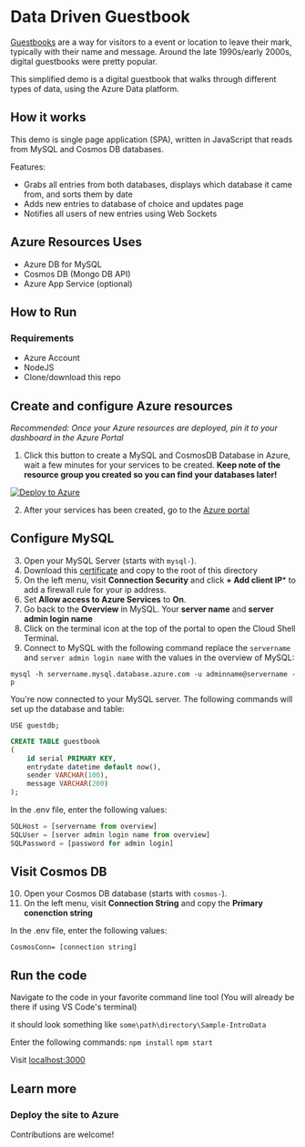 # Data Driven Guestbook

[Guestbooks](https://en.wikipedia.org/wiki/Guestbook) are a way for visitors to a event or location to leave their mark, typically with their name and message. Around the late 1990s/early 2000s, digital guestbooks were pretty popular.

This simplified demo is a digital guestbook that walks through different types of data, using the Azure Data platform.

## How it works

This demo is single page application (SPA), written in JavaScript that reads from MySQL and Cosmos DB databases.

Features:

- Grabs all entries from both databases, displays which database it came from, and sorts them by date
- Adds new entries to database of choice and updates page
- Notifies all users of new entries using Web Sockets

## Azure Resources Uses

- Azure DB for MySQL
- Cosmos DB (Mongo DB API)
- Azure App Service (optional)

## How to Run

### Requirements

- Azure Account
- NodeJS
- Clone/download this repo

## Create and configure Azure resources

*Recommended: Once your Azure resources are deployed, pin it to your dashboard in the Azure Portal*

1. Click this button to create a MySQL and CosmosDB Database in Azure, wait a few minutes for your services to be created. **Keep note of the resource group you created so you can find your databases later!**

[![Deploy to Azure](https://aka.ms/deploytoazurebutton)](https://portal.azure.com/#create/Microsoft.Template/uri/https%3A%2F%2Fraw.githubusercontent.com%2Fpaladique%2FSample-IntroData%2Fmaster%2Ftemplate%2FdeployTemplate.json)
   
2. After your services has been created, go to the [Azure portal](portal.azure.com)

## Configure MySQL

3. Open your MySQL Server (starts with `mysql-`).
4. Download this [certificate](https://www.digicert.com/CACerts/BaltimoreCyberTrustRoot.crt.pem) and copy to the root of this directory
5. On the left menu, visit **Connection Security** and click **+ Add client IP*** to add a firewall rule for your ip address.
6. Set **Allow access to Azure Services** to **On**.
7. Go back to the **Overview** in MySQL. Your **server name** and **server admin login name**
8. Click on the terminal icon at the top of the portal to open the Cloud Shell Terminal.
9. Connect to MySQL with the following command replace the `servername` and `server admin login name` with the values in the overview of MySQL:

`mysql -h servername.mysql.database.azure.com -u adminname@servername -p`

You're now connected to your MySQL server. The following commands will set up the database and table:

`USE guestdb;`

```sql
CREATE TABLE guestbook
(
    id serial PRIMARY KEY,
    entrydate datetime default now(),
    sender VARCHAR(100),
    message VARCHAR(200)
);
```

In the .env file, enter the following values:

```javascript
SQLHost = [servername from overview]
SQLUser = [server admin login name from overview]
SQLPassword = [password for admin login]
```

## Visit Cosmos DB

10. Open your Cosmos DB database (starts with `cosmos-`).
11. On the left menu, visit **Connection String** and copy the **Primary conenction string**

In the .env file, enter the following values:

`CosmosConn= [connection string]`

## Run the code

Navigate to the code in your favorite command line tool (You will already be there if using VS Code's terminal)

it should look something like
`some\path\directory\Sample-IntroData`

Enter the following commands:
`npm install`
`npm start`

Visit [localhost:3000](http://localhost:3000/)

## Learn more


### Deploy the site to Azure


Contributions are welcome!